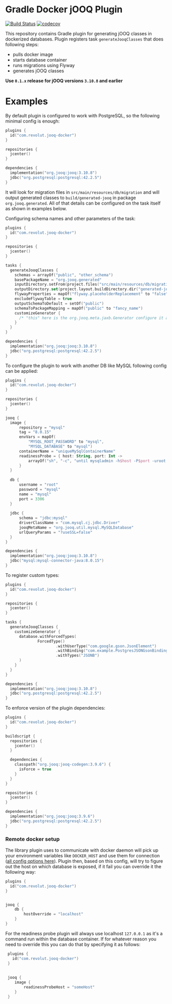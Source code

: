 # Gradle Docker jOOQ Plugin

[![Build Status](https://travis-ci.org/revolut-engineering/jooq-plugin.svg?branch=master)](https://travis-ci.org/revolut-engineering/jooq-plugin)
[![codecov](https://codecov.io/gh/revolut-engineering/jooq-plugin/branch/master/graph/badge.svg)](https://codecov.io/gh/revolut-engineering/jooq-plugin)

This repository contains Gradle plugin for generating jOOQ classes in dockerized databases.
Plugin registers task `generateJooqClasses` that does following steps:
 * pulls docker image
 * starts database container
 * runs migrations using Flyway
 * generates jOOQ classes

**Use `0.1.x` release for jOOQ versions `3.10.8` and earlier**

# Examples

By default plugin is configured to work with PostgreSQL, so the following minimal config is enough:
```kotlin
plugins {
  id("com.revolut.jooq-docker")
}

repositories {
  jcenter()
}

dependencies {
  implementation("org.jooq:jooq:3.10.8")
  jdbc("org.postgresql:postgresql:42.2.5")
}
```
It will look for migration files in `src/main/resources/db/migration` and will output generated classes
to `build/generated-jooq` in package `org.jooq.generated`. All of that details can be configured on the task itself
as shown in examples below.

Configuring schema names and other parameters of the task:
```kotlin
plugins {
  id("com.revolut.jooq-docker")
}

repositories {
  jcenter()
}

tasks {
  generateJooqClasses {
    schemas = arrayOf("public", "other_schema")
    basePackageName = "org.jooq.generated"
    inputDirectory.setFrom(project.files("src/main/resources/db/migration"))
    outputDirectory.set(project.layout.buildDirectory.dir("generated-jooq"))
    flywayProperties = mapOf("flyway.placeholderReplacement" to "false")
    excludeFlywayTable = true
    outputSchemaToDefault = setOf("public")
    schemaToPackageMapping = mapOf("public" to "fancy_name")
    customizeGenerator {
      /* "this" here is the org.jooq.meta.jaxb.Generator configure it as you please */
    }
  }
}

dependencies {
  implementation("org.jooq:jooq:3.10.8")
  jdbc("org.postgresql:postgresql:42.2.5")
}
```

To configure the plugin to work with another DB like MySQL following config can be applied:
```kotlin
plugins {
  id("com.revolut.jooq-docker")
}

repositories {
  jcenter()
}

jooq {
  image {
      repository = "mysql"
      tag = "8.0.15"
      envVars = mapOf(
          "MYSQL_ROOT_PASSWORD" to "mysql",
          "MYSQL_DATABASE" to "mysql")
      containerName = "uniqueMySqlContainerName"
      readinessProbe = { host: String, port: Int ->
          arrayOf("sh", "-c", "until mysqladmin -h$host -P$port -uroot -pmysql ping; do echo wait; sleep 1; done;")
      }
  }
  
  db {
      username = "root"
      password = "mysql"
      name = "mysql"
      port = 3306
  }
  
  jdbc {
      schema = "jdbc:mysql"
      driverClassName = "com.mysql.cj.jdbc.Driver"
      jooqMetaName = "org.jooq.util.mysql.MySQLDatabase"
      urlQueryParams = "?useSSL=false"
  }
}

dependencies {
  implementation("org.jooq:jooq:3.10.8")
  jdbc("mysql:mysql-connector-java:8.0.15")
}
```

To register custom types:
```kotlin
plugins {
  id("com.revolut.jooq-docker")
}

repositories {
  jcenter()
}

tasks {
  generateJooqClasses {
    customizeGenerator {
      database.withForcedTypes(
              ForcedType()
                      .withUserType("com.google.gson.JsonElement")
                      .withBinding("com.example.PostgresJSONGsonBinding")
                      .withTypes("JSONB")
      )
    }    
  }
}

dependencies {
  implementation("org.jooq:jooq:3.10.8")
  jdbc("org.postgresql:postgresql:42.2.5")
}
```

To enforce version of the plugin dependencies:
```kotlin
plugins {
  id("com.revolut.jooq-docker")
}

buildscript {
  repositories {
    jcenter()
  }

  dependencies {
    classpath("org.jooq:jooq-codegen:3.9.6") {
      isForce = true
    }
  }
}

repositories {
  jcenter()
}

dependencies {
  implementation("org.jooq:jooq:3.9.6")
  jdbc("org.postgresql:postgresql:42.2.5")
}
```

### Remote docker setup

The library plugin uses to communicate with docker daemon will pick up your environment variables like `DOCKER_HOST` 
and use them for connection ([all config options here](https://github.com/docker-java/docker-java#configuration)). 
Plugin then, based on this config, will try to figure out the host on which database is exposed, 
if it fail you can override it the following way:

```kotlin
plugins {
  id("com.revolut.jooq-docker")
}


jooq {
    db {
        hostOverride = "localhost"
    }
}
```

For the readiness probe plugin will always use localhost `127.0.0.1` as it's a command run within the database container. 
If for whatever reason you need to override this you can do that by specifying it as follows:

```kotlin
 plugins {
   id("com.revolut.jooq-docker")
 }
 
 
 jooq {
    image {
        readinessProbeHost = "someHost"
    }
 }
```